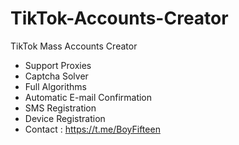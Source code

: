 # TikTok-Accounts-Creator
TikTok Mass Accounts Creator
- Support Proxies 
- Captcha Solver
- Full Algorithms
- Automatic E-mail Confirmation 
- SMS Registration 
- Device Registration
- Contact : https://t.me/BoyFifteen
 
